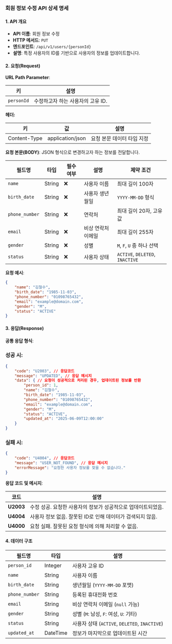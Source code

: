 ### 회원 정보 수정 API 상세 명세

#### **1. API 개요**

- **API 이름**: 회원 정보 수정
- **HTTP 메서드**: `PUT`
- **엔드포인트**: `/api/v1/users/{personId}`
- **설명**: 특정 사용자의 ID를 기반으로 사용자의 정보를 업데이트합니다.

#### **2. 요청(Request)**

**URL Path Parameter**:

| **키**      | **설명**               |
|------------|----------------------|
| `personId` | 수정하고자 하는 사용자의 고유 ID. |

**헤더:**

| **키**        | **값**            | **설명**          |
|--------------|------------------|-----------------|
| Content-Type | application/json | 요청 본문 데이터 타입 지정 |

**요청 본문(BODY)**: JSON 형식으로 변경하고자 하는 정보를 전달합니다.

| **필드명**        | **타입** | **필수 여부** | **설명**     | **제약 조건**                        |
|----------------|--------|-----------|------------|----------------------------------|
| `name`         | String | ❌         | 사용자 이름     | 최대 길이 100자                       |
| `birth_date`   | String | ❌         | 사용자 생년월일   | `YYYY-MM-DD` 형식                  |
| `phone_number` | String | ❌         | 연락처        | 최대 길이 20자, 고유값                   |
| `email`        | String | ❌         | 비상 연락처 이메일 | 최대 길이 255자                       |
| `gender`       | String | ❌         | 성별         | `M`, `F`, `U` 중 하나 선택            |
| `status`       | String | ❌         | 사용자 상태     | `ACTIVE`, `DELETED`,  `INACTIVE` |

**요청 예시**:

``` json
{
    "name": "김철수",
    "birth_date": "1985-11-03",
    "phone_number": "01098765432",
    "email": "example@domain.com",
    "gender": "M",
    "status": "ACTIVE"
}
```

#### **3. 응답(Response)**

**공통 응답 형식**:

### 성공 시:

``` json
{
    "code": "U2003", // 응답코드
    "message": "UPDATED", // 응답 메시지
    "data": { // 요청이 성공적으로 처리된 경우, 업데이트된 정보를 반환
        "person_id": 1,
        "name": "김철수",
        "birth_date": "1985-11-03",
        "phone_number": "01098765432",
        "email": "example@domain.com",
        "gender": "M",
        "status": "ACTIVE",
        "updated_at": "2025-06-09T12:00:00"
    }
}
```

### 실패 시:

``` json
{
    "code": "U4004", // 응답코드
    "message": "USER_NOT_FOUND", // 응답 메시지
    "errorMessage": "요청한 사용자 정보를 찾을 수 없습니다."
}
```

**응답 코드 및 메시지**:

| **코드**    | **설명**                              |
|-----------|-------------------------------------|
| **U2003** | 수정 성공. 요청한 사용자의 정보가 성공적으로 업데이트되었음.  |
| **U4004** | 사용자 정보 없음. 잘못된 ID로 인해 데이터가 검색되지 않음. |
| **U4000** | 요청 실패. 잘못된 요청 형식에 의해 처리할 수 없음.      |

#### **4. 데이터 구조**

| **필드명**        | **타입**   | **설명**                                   |
|----------------|----------|------------------------------------------|
| `person_id`    | Integer  | 사용자 고유 ID                                |
| `name`         | String   | 사용자 이름                                   |
| `birth_date`   | String   | 생년월일 (`YYYY-MM-DD` 포맷)                   |
| `phone_number` | String   | 등록된 휴대전화 번호                              |
| `email`        | String   | 비상 연락처 이메일 (`null` 가능)                   |
| `gender`       | String   | 성별 (`M`: 남성, `F`: 여성, `U`: 기타)           |
| `status`       | String   | 사용자 상태 (`ACTIVE`, `DELETED`, `INACTIVE`) |
| `updated_at`   | DateTime | 정보가 마지막으로 업데이트된 시간                       |
